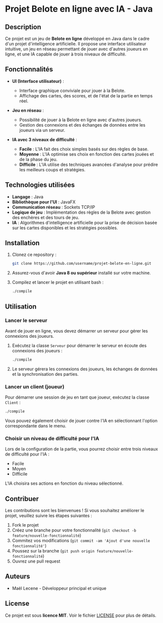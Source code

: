 
# Projet Belote en ligne avec IA - Java

## Description

Ce projet est un jeu de **Belote en ligne** développé en Java dans le cadre d'un projet d'intelligence artificielle. Il propose une interface utilisateur intuitive, un jeu en réseau permettant de jouer avec d'autres joueurs en ligne, et une IA capable de jouer à trois niveaux de difficulté.

## Fonctionnalités

- **UI (Interface utilisateur)** : 
  - Interface graphique conviviale pour jouer à la Belote.
  - Affichage des cartes, des scores, et de l'état de la partie en temps réel.
  
- **Jeu en réseau** : 
  - Possibilité de jouer à la Belote en ligne avec d'autres joueurs.
  - Gestion des connexions et des échanges de données entre les joueurs via un serveur.
  
- **IA avec 3 niveaux de difficulté** : 
  - **Facile** : L'IA fait des choix simples basés sur des règles de base.
  - **Moyenne** : L'IA optimise ses choix en fonction des cartes jouées et de la phase du jeu.
  - **Difficile** : L'IA utilise des techniques avancées d'analyse pour prédire les meilleurs coups et stratégies.

## Technologies utilisées

- **Langage** : Java
- **Bibliothèque pour l'UI** : JavaFX
- **Communication réseau** : Sockets TCP/IP
- **Logique de jeu** : Implémentation des règles de la Belote avec gestion des enchères et des tours de jeu.
- **IA** : Algorithmes d'intelligence artificielle pour la prise de décision basée sur les cartes disponibles et les stratégies possibles.

## Installation

1. Clonez ce repository :
   ```bash
   git clone https://github.com/username/projet-belote-en-ligne.git
   ```

2. Assurez-vous d'avoir **Java 8 ou supérieur** installé sur votre machine.

3. Compilez et lancer le projet en utilisant bash :
   ```bash
   ./compile
   ```

## Utilisation

### Lancer le serveur

Avant de jouer en ligne, vous devez démarrer un serveur pour gérer les connexions des joueurs. 

1. Exécutez la classe `Serveur` pour démarrer le serveur en écoute des connexions des joueurs :
   ```bash
   ./compile
   ```

2. Le serveur gérera les connexions des joueurs, les échanges de données et la synchronisation des parties.

### Lancer un client (joueur)

Pour démarrer une session de jeu en tant que joueur, exécutez la classe `Client` :
```bash
./compile
```

Vous pouvez également choisir de jouer contre l'IA en sélectionnant l'option correspondante dans le menu.

### Choisir un niveau de difficulté pour l'IA

Lors de la configuration de la partie, vous pourrez choisir entre trois niveaux de difficulté pour l'IA :

- Facile
- Moyen
- Difficile

L'IA choisira ses actions en fonction du niveau sélectionné.


## Contribuer

Les contributions sont les bienvenues ! Si vous souhaitez améliorer le projet, veuillez suivre les étapes suivantes :

1. Fork le projet
2. Créez une branche pour votre fonctionnalité (`git checkout -b feature/nouvelle-fonctionnalité`)
3. Commitez vos modifications (`git commit -am 'Ajout d'une nouvelle fonctionnalité'`)
4. Poussez sur la branche (`git push origin feature/nouvelle-fonctionnalité`)
5. Ouvrez une pull request

## Auteurs

- Maël Lecene - Développeur principal et unique

## License

Ce projet est sous **licence MIT**. Voir le fichier [LICENSE](LICENSE) pour plus de détails.
